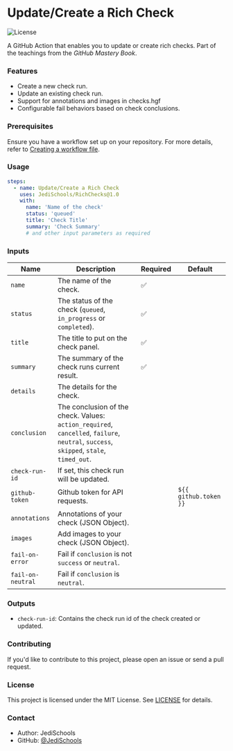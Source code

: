 # Update/Create a Rich Check

![License](https://img.shields.io/github/license/JediSchools/RichChecks)

A GitHub Action that enables you to update or create rich checks. Part of the teachings from the *GitHub Mastery Book*.

### Features

- Create a new check run.
- Update an existing check run.
- Support for annotations and images in checks.hgf
- Configurable fail behaviors based on check conclusions.

### Prerequisites

Ensure you have a workflow set up on your repository. For more details, refer to [Creating a workflow file](https://docs.github.com/en/actions/learn-github-actions/introduction-to-github-actions#create-an-example-workflow).

### Usage

```yaml
steps:
  - name: Update/Create a Rich Check
    uses: JediSchools/RichChecks@1.0
    with:
      name: 'Name of the check'
      status: 'queued'
      title: 'Check Title'
      summary: 'Check Summary'
      # and other input parameters as required
```

### Inputs

| Name          | Description   | Required | Default |
|---------------|---------------|----------|---------|
| `name`        | The name of the check. | ✅ | |
| `status`      | The status of the check (`queued`, `in_progress` or `completed`). | ✅ | |
| `title`       | The title to put on the check panel. | ✅ | |
| `summary`     | The summary of the check runs current result. | ✅ | |
| `details`     | The details for the check. | | |
| `conclusion`  | The conclusion of the check. Values: `action_required`, `cancelled`, `failure`, `neutral`, `success`, `skipped`, `stale`, `timed_out`. | | |
| `check-run-id`| If set, this check run will be updated. | | |
| `github-token`| Github token for API requests. | | `${{ github.token }}` |
| `annotations` | Annotations of your check (JSON Object). | | |
| `images`      | Add images to your check (JSON Object). | | |
| `fail-on-error` | Fail if `conclusion` is not `success` or `neutral`. | | |
| `fail-on-neutral` | Fail if `conclusion` is `neutral`. | | |

### Outputs

- `check-run-id`: Contains the check run id of the check created or updated.

### Contributing

If you'd like to contribute to this project, please open an issue or send a pull request.

### License

This project is licensed under the MIT License. See [LICENSE](./LICENSE.txt) for details.

### Contact

- Author: JediSchools
- GitHub: [@JediSchools](https://github.com/JediSchools)
